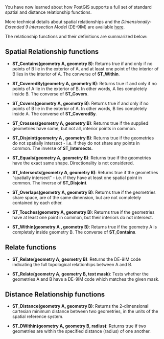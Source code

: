 You have now learned about how PostGIS supports a full set of standard spatial and distance relationship functions.

More technical details about spatial relationships and the *Dimensionally-Extended 9 Intersection Model* (DE-9IM) are available [here](https://en.wikipedia.org/wiki/DE-9IM).

The relationship functions and their definitions are summarized below:

Spatial Relationship functions
------------------------------

* **ST_Contains(geometry A, geometry B)**: Returns true if and only if no points of B lie in the exterior of A, and at least one point of the interior of B lies in the interior of A.  The converse of **ST_Within**.

* **ST_CoveredBy(geometry A, geometry B)**: Returns true if and only if no points of A lie in the exterior of B. In other words, A lies completely inside B.  The converse of **ST_Covers**.

* **ST_Covers(geometry A, geometry B)**: Returns true if and only if no points of B lie in the exterior of A. In other words, B lies completely inside A.  The converse of **ST_CoveredBy**.

* **ST_Crosses(geometry A, geometry B)**: Returns true if the supplied geometries have some, but not all, interior points in common.

* **ST_Disjoint(geometry A , geometry B)**: Returns true if the geometries do not spatially intersect - i.e.
  if they do not share any points in common.  The inverse of **ST_Intersects**.

* **ST_Equals(geometry A, geometry B)**: Returns true if the geometries have the exact same shape. Directionality is not considered.

* **ST_Intersects(geometry A, geometry B)**: Returns true if the geometries “spatially intersect” - i.e. if they have at least one spatial point in common.  The inverse of **ST_Disjoint**.

* **ST_Overlaps(geometry A, geometry B)**: Returns true if the geometries share space, are of the same dimension, but are not completely contained by each other.

* **ST_Touches(geometry A, geometry B)**: Returns true if the geometries have at least one point in common, but their interiors do not intersect.

* **ST_Within(geometry A , geometry B)**: Returns true if the geometry A is completely inside geometry B.  The converse of **ST_Contains**.

Relate functions
----------------

* **ST_Relate(geometry A, geometry B)**: Returns the DE-9IM code
indicating the full topological relationhips between A and B.

* **ST_Relate(geometry A, geometry B, text mask)**: Tests whether the
geometries A and B have a DE-9IM code which matches the given mask.

Distance Relationship functions
-------------------------------

* **ST_Distance(geometry A, geometry B)**: Returns the 2-dimensional cartesian minimum distance between two geometries, in the units of the spatial reference system.

* **ST_DWithin(geometry A, geometry B, radius)**: Returns true if two geometries are within the specified distance (radius) of one another.
